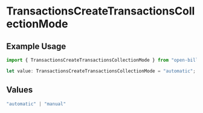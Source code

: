 # TransactionsCreateTransactionsCollectionMode

## Example Usage

```typescript
import { TransactionsCreateTransactionsCollectionMode } from "open-billing/models/operations";

let value: TransactionsCreateTransactionsCollectionMode = "automatic";
```

## Values

```typescript
"automatic" | "manual"
```